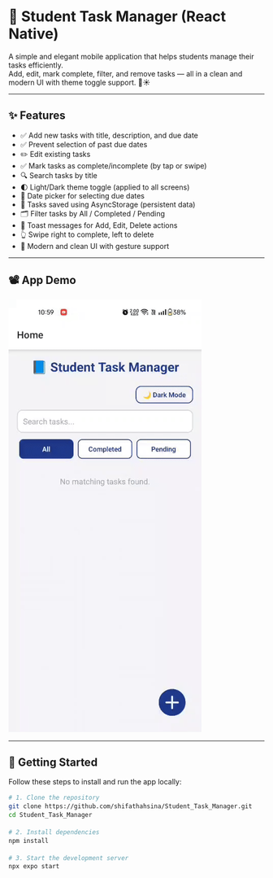 # 📘 Student Task Manager (React Native)

A simple and elegant mobile application that helps students manage their tasks efficiently.  
Add, edit, mark complete, filter, and remove tasks — all in a clean and modern UI with theme toggle support. 🌙☀️

---

## ✨ Features

- ✅ Add new tasks with title, description, and due date  
- ✅ Prevent selection of past due dates  
- ✏️ Edit existing tasks  
- ✅ Mark tasks as complete/incomplete (by tap or swipe)  
- 🔍 Search tasks by title  
- 🌓 Light/Dark theme toggle (applied to all screens)  
- 📅 Date picker for selecting due dates  
- 💾 Tasks saved using AsyncStorage (persistent data)  
- 🗂️ Filter tasks by All / Completed / Pending  
- 💬 Toast messages for Add, Edit, Delete actions  
- 👆 Swipe right to complete, left to delete  
- 🎨 Modern and clean UI with gesture support  

---

## 📽️ App Demo

![Task Demo](./assets/demo.gif)

---

## 🚀 Getting Started

Follow these steps to install and run the app locally:

```bash
# 1. Clone the repository
git clone https://github.com/shifathahsina/Student_Task_Manager.git
cd Student_Task_Manager

# 2. Install dependencies
npm install

# 3. Start the development server
npx expo start
